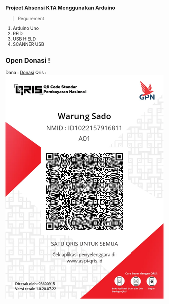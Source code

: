 
### Project Absensi KTA Menggunakan Arduino 

>Requirement
1. Arduino Uno
2. RFID
3. USB HIELD
4. SCANNER USB

## Open Donasi !

Dana : [Donasi](https://link.dana.id/minta/2qqd671lqv7)
Qris : ![qris](https://github.com/pbk-fkom/arduino-project/blob/main/qr_Warung%20Sado_20.07.22_1658325097.png)
